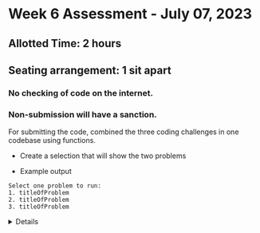 # Week 6 Assessment - July 07, 2023
## Allotted Time: 2 hours
## Seating arrangement: 1 sit apart
### No checking of code on the internet.
### Non-submission will have a sanction.


For submitting the code, combined the three coding challenges in one codebase using functions.

- Create a selection that will show the two problems

- Example output
```
Select one problem to run:
1. titleOfProblem
2. titleOfProblem
3. titleOfProblem
```


<details>

**Problem 1: Prime Palindromes**

Instructions:

Write a C++ program to perform the following task:

* Given a range of integers from L to R, find the prime palindromes within that range.

Conditions:

1. L and R should be positive integers, and 1 ≤ L ≤ R ≤ 10^5.
2. A prime palindrome is a number that is both a prime number and a palindrome. A prime number has exactly two distinct divisors: 1 and itself. A palindrome is a number that remains the same when its digits are reversed.

Sample Input:

    100 200

Sample Output:

    101 131 151 181 191

Explanation:

Within the range of 100 to 200, the numbers 101, 131, 151, 181, and 191 are both prime and palindrome. 


**Problem 2: Dynamic Histogram**

Instructions:

Write a C++ program to create a dynamic histogram as follows:

* Given an array of non-negative integers, where each integer represents the height of a vertical line on the histogram. The distance between each pair of adjacent lines is exactly 1 unit.
* The task is to find the maximum possible area of the histogram.

Conditions:

1. The length of the array is in the range [1, 10^6].
2. Each integer in the array is in the range [0, 10^9].

Sample Input:

    6
    2 1 5 6 2 3

Sample Output:

    10

Explanation:

The largest rectangle is shown in the shaded area, which has an area = 10 unit squares.

**Problem 3: Student Record Management**

Instructions:

Write a C++ program to manage the records of students using structures. Implement the following features:

* Add a student record (ID, Name, Age, Score).
* Delete a student record based on ID.
* Update the score of a student based on ID.
* Display the highest scoring student.
* Display all records.

Conditions:

1. ID, Name, Age, and Score are the attributes of the student record.
2. ID is a unique integer for each student and in the range [1, 10^6].
3. Age is an integer and in the range [1, 150].
4. Score is a float and in the range [0.0, 100.0].
5. Name is a string of at most 100 characters long.

Sample Input:

    Add 1 "John" 21 90.5
    Add 2 "Alice" 22 85.0
    Update 1 95.0
    Highest
    Display
    Delete 2
    Display

Sample Output:

    Added
    Added
    Updated
    John 95.0
    ID: 1, Name: John, Age: 21, Score: 95.0
    ID: 2, Name: Alice, Age: 22, Score: 85.0
    Deleted
    ID: 1, Name: John, Age: 21, Score: 95.0

Explanation:

Two students were added with their details. The score of John was updated to 95.0. John has the highest score. Displaying all records shows both students. After deleting Alice's record, only John's record is displayed.


</details>




